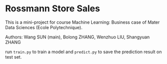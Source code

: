 # Rossmann Store Sales

This is a mini-project for course Machine Learning: Business case of Mater Data Sciences (Ecole Polytechnique).

Authors: Wang SUN (main), Bolong ZHANG, Wenzhuo LIU, Shangyuan ZHANG

run `train.py` to train a model and `predict.py` to save the prediction result on test set.
